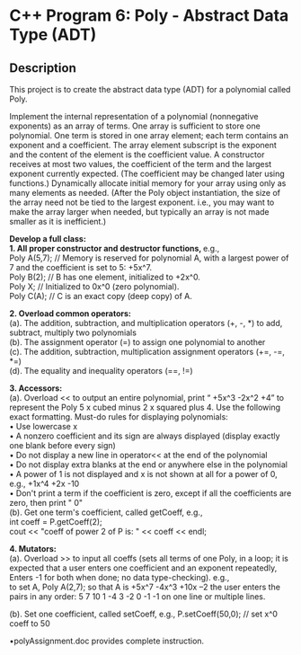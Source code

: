 <h1>C++ Program 6: Poly - Abstract Data Type (ADT) </h1>
<h2>Description</h2>
<p>This project is to create the abstract data type (ADT) for a polynomial called Poly.</p>

<p>Implement the internal representation of a polynomial (nonnegative exponents) as an array of terms. One array is sufficient to store one polynomial. One term is stored in one array element; each term contains an exponent and a coefficient. The array element subscript is the exponent and the content of the element is the coefficient value. A constructor receives at most two values, the coefficient of the term and the largest exponent currently expected. (The coefficient may be changed later using functions.) Dynamically allocate initial memory for your array using only as many elements as needed. (After the Poly object instantiation, the size of the array need not be tied to the largest exponent. i.e., you may want to make the array larger when needed, but typically an array is not made smaller as it is inefficient.)
</p>

<b>Develop a full class:</b><br>
<strong>1. All proper constructor and destructor functions, </strong> e.g.,<br>
Poly A(5,7); 	// Memory is reserved for polynomial A, with a largest power of 7 and the coefficient is set to 5: +5x^7. <br>
Poly B(2); 	  // B has one element, initialized to +2x^0. <br>
Poly X;       // Initialized to 0x^0 (zero polynomial). <br>
Poly C(A);    // C is an exact copy (deep copy) of A. <br>

<strong>2. Overload common operators:</strong><br>
(a). The addition, subtraction, and multiplication operators (+, -, *) to add, subtract, multiply two polynomials <br>
(b). The assignment operator (=) to assign one polynomial to another <br>
(c). The addition, subtraction, multiplication assignment operators (+=, -=, *=) <br>
(d). The equality and inequality operators (==, !=) <br>

<strong>3. Accessors:</strong><br>
(a). Overload << to output an entire polynomial, print “ +5x^3 -2x^2 +4” to represent the Poly
5 x cubed minus 2 x squared plus 4. Use the following exact formatting. Must-do rules for displaying polynomials: <br>
•	Use lowercase x <br>
•	A nonzero coefficient and its sign are always displayed (display exactly one blank before every sign) <br>
•	Do not display a new line in operator<< at the end of the polynomial <br>
•	Do not display extra blanks at the end or anywhere else in the polynomial <br>
•	A power of 1 is not displayed and x is not shown at all for a power of 0, e.g., +1x^4 +2x -10 <br>
•	Don't print a term if the coefficient is zero, except if all the coefficients are zero, then print " 0" <br>
(b). Get one term's coefficient, called getCoeff, e.g., <br>
int coeff = P.getCoeff(2); <br>
cout << "coeff of power 2 of P is: " << coeff << endl; <br>

<strong>4. Mutators:</strong><br>
(a). Overload >> to input all coeffs (sets all terms of one Poly, in a loop; it is expected that a user enters one coefficient and an exponent repeatedly, Enters -1 for both when done; no data type-checking). e.g.,<br> 
to set A, Poly A(2,7); so that A is +5x^7 -4x^3 +10x –2
the user enters the pairs in any order: 5 7 10 1 -4 3 -2 0 -1 -1 on one line or multiple lines. <br>

(b). Set one coefficient, called setCoeff, e.g., 
P.setCoeff(50,0); // set x^0 coeff to 50

•polyAssignment.doc provides complete instruction.
